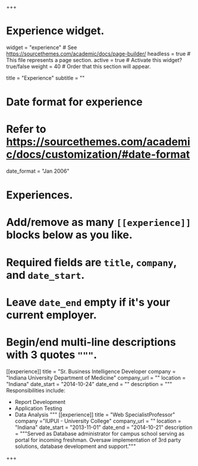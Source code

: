 +++
# Experience widget.
widget = "experience"  # See https://sourcethemes.com/academic/docs/page-builder/
headless = true  # This file represents a page section.
active = true  # Activate this widget? true/false
weight = 40  # Order that this section will appear.

title = "Experience"
subtitle = ""

# Date format for experience
#   Refer to https://sourcethemes.com/academic/docs/customization/#date-format
date_format = "Jan 2006"

# Experiences.
#   Add/remove as many `[[experience]]` blocks below as you like.
#   Required fields are `title`, `company`, and `date_start`.
#   Leave `date_end` empty if it's your current employer.
#   Begin/end multi-line descriptions with 3 quotes `"""`.
[[experience]]
  title = "Sr. Business Intelligence Developer
  company = "Indiana University Department of Medicine"
  company_url = ""
  location = "Indiana"
  date_start = "2014-10-24"
  date_end = ""
  description = """
  Responsibilities include:
  * Report Development
  * Application Testing
  * Data Analysis
  """
[[experience]]
  title = "Web SpecialistProfessor"
  company ="IUPUI - University College"
  company_url = ""
  location = "Indiana"
  date_start = "2013-11-01"
  date_end = "2014-10-21"
  description = """Served as Database administrator for campus school serving as portal for incoming freshman. Oversaw implementation of 3rd party solutions, database development and support."""

+++
